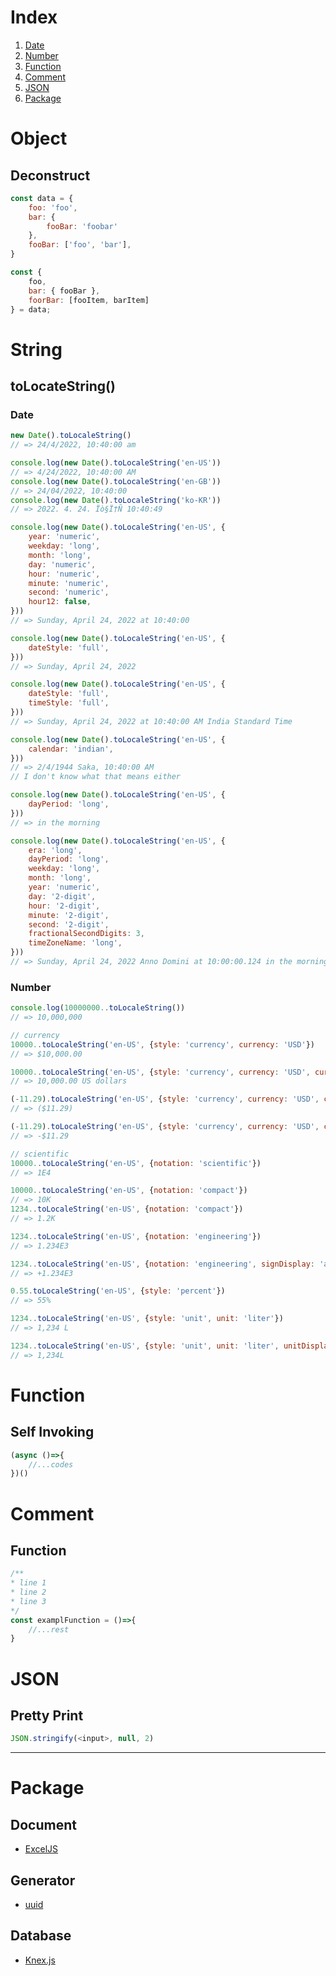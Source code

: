# Index
1. [Date](#Date)
2. [Number](#number)
3. [Function](#function)
4. [Comment](#comment)
5. [JSON](#json)
6. [Package](#package)
# Object
## Deconstruct
```js
const data = {
	foo: 'foo',
	bar: {
		fooBar: 'foobar'
	},
	fooBar: ['foo', 'bar'],
}

const {
	foo, 
	bar: { fooBar }, 
	foorBar: [fooItem, barItem]
} = data;
```

# String
## toLocateString()
### Date
```js
new Date().toLocaleString()
// => 24/4/2022, 10:40:00 am

console.log(new Date().toLocaleString('en-US'))
// => 4/24/2022, 10:40:00 AM
console.log(new Date().toLocaleString('en-GB'))
// => 24/04/2022, 10:40:00
console.log(new Date().toLocaleString('ko-KR'))
// => 2022. 4. 24. Ïò§Ï†Ñ 10:40:49

console.log(new Date().toLocaleString('en-US', {
    year: 'numeric',
    weekday: 'long',
    month: 'long',
    day: 'numeric',
    hour: 'numeric',
    minute: 'numeric',
    second: 'numeric',
    hour12: false,
}))
// => Sunday, April 24, 2022 at 10:40:00

console.log(new Date().toLocaleString('en-US', {
    dateStyle: 'full',
}))
// => Sunday, April 24, 2022

console.log(new Date().toLocaleString('en-US', {
    dateStyle: 'full',
    timeStyle: 'full',
}))
// => Sunday, April 24, 2022 at 10:40:00 AM India Standard Time

console.log(new Date().toLocaleString('en-US', {
    calendar: 'indian',
}))
// => 2/4/1944 Saka, 10:40:00 AM
// I don't know what that means either

console.log(new Date().toLocaleString('en-US', {
    dayPeriod: 'long',
}))
// => in the morning

console.log(new Date().toLocaleString('en-US', {
    era: 'long',
    dayPeriod: 'long',
    weekday: 'long',
    month: 'long',
    year: 'numeric',
    day: '2-digit',
    hour: '2-digit',
    minute: '2-digit',
    second: '2-digit',
    fractionalSecondDigits: 3,
    timeZoneName: 'long',
}))
// => Sunday, April 24, 2022 Anno Domini at 10:00:00.124 in the morning India Standard Time
```
### Number
```js
console.log(10000000..toLocaleString())
// => 10,000,000

// currency
10000..toLocaleString('en-US', {style: 'currency', currency: 'USD'})
// => $10,000.00

10000..toLocaleString('en-US', {style: 'currency', currency: 'USD', currencyDisplay: 'name'})
// => 10,000.00 US dollars

(-11.29).toLocaleString('en-US', {style: 'currency', currency: 'USD', currencySign: 'accounting'})
// => ($11.29)

(-11.29).toLocaleString('en-US', {style: 'currency', currency: 'USD', currencySign: 'standard'})
// => -$11.29

// scientific
10000..toLocaleString('en-US', {notation: 'scientific'})
// => 1E4

10000..toLocaleString('en-US', {notation: 'compact'})
// => 10K
1234..toLocaleString('en-US', {notation: 'compact'})
// => 1.2K

1234..toLocaleString('en-US', {notation: 'engineering'})
// => 1.234E3

1234..toLocaleString('en-US', {notation: 'engineering', signDisplay: 'always'})
// => +1.234E3

0.55.toLocaleString('en-US', {style: 'percent'})
// => 55%

1234..toLocaleString('en-US', {style: 'unit', unit: 'liter'})
// => 1,234 L

1234..toLocaleString('en-US', {style: 'unit', unit: 'liter', unitDisplay: 'narrow'})
// => 1,234L
```
# Function
## Self Invoking
```js
(async ()=>{
	//...codes
})()
```
# Comment
## Function
```js
/**
* line 1
* line 2
* line 3
*/
const examplFunction = ()=>{
	//...rest
}
```
# JSON
## Pretty Print
```js
JSON.stringify(<input>, null, 2)
```
---
# Package
## Document
- [ExcelJS](https://www.npmjs.com/package/exceljs)

## Generator
- [uuid](https://www.npmjs.com/package/uuid)

## Database
- [Knex.js](https://knexjs.org/)